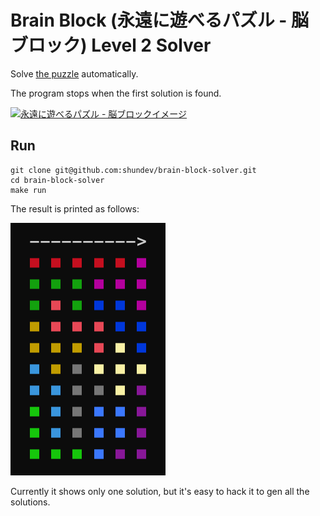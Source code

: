 # Brain Block (永遠に遊べるパズル - 脳ブロック) Level 2 Solver

Solve [the puzzle](https://amzn.to/3rvUYiF) automatically.

The program stops when the first solution is found.

<a href="https://amzn.to/3rvUYiF" target="_blank">
  <img src="https://m.media-amazon.com/images/I/61vfo7pgNFL._AC_SL1000_.jpg" alt="永遠に遊べるパズル - 脳ブロックイメージ" width="200" />
<a>

## Run

```
git clone git@github.com:shundev/brain-block-solver.git
cd brain-block-solver
make run
```

The result is printed as follows:

![result image](./img/petromino_result.png)

Currently it shows only one solution, but it's easy to hack it to gen all the solutions.
